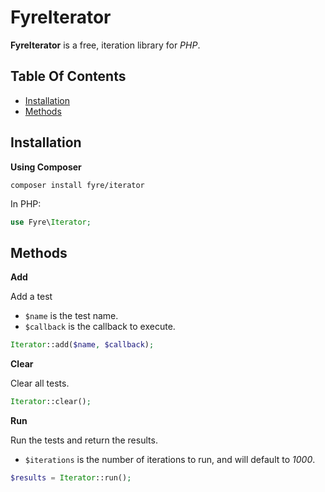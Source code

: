 # FyreIterator

**FyreIterator** is a free, iteration library for *PHP*.


## Table Of Contents
- [Installation](#installation)
- [Methods](#methods)



## Installation

**Using Composer**

```
composer install fyre/iterator
```

In PHP:

```php
use Fyre\Iterator;
```


## Methods

**Add**

Add a test

- `$name` is the test name.
- `$callback` is the callback to execute.

```php
Iterator::add($name, $callback);
```

**Clear**

Clear all tests.

```php
Iterator::clear();
```

**Run**

Run the tests and return the results.

- `$iterations` is the number of iterations to run, and will default to *1000*.

```php
$results = Iterator::run();
```